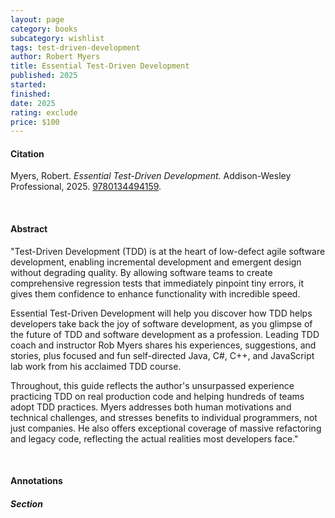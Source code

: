 ```yaml
---
layout: page
category: books
subcategory: wishlist
tags: test-driven-development
author: Robert Myers
title: Essential Test-Driven Development
published: 2025
started:
finished:
date: 2025
rating: exclude
price: $100
---
```


#### Citation

Myers, Robert. *Essential Test-Driven Development.* Addison-Wesley Professional, 2025. [9780134494159](https://www.amazon.ca/Essential-Test-Driven-Development-Robert-Myers/dp/0134494156).

<br>

#### Abstract

"Test-Driven Development (TDD) is at the heart of low-defect agile software development, enabling incremental development and emergent design without degrading quality. By allowing software teams to create comprehensive regression tests that immediately pinpoint tiny errors, it gives them confidence to enhance functionality with incredible speed.

Essential Test-Driven Development will help you discover how TDD helps developers take back the joy of software development, as you glimpse of the future of TDD and software development as a profession. Leading TDD coach and instructor Rob Myers shares his experiences, suggestions, and stories, plus focused and fun self-directed Java, C#, C++, and JavaScript lab work from his acclaimed TDD course.

Throughout, this guide reflects the author's unsurpassed experience practicing TDD on real production code and helping hundreds of teams adopt TDD practices. Myers addresses both human motivations and technical challenges, and stresses benefits to individual programmers, not just companies. He also offers exceptional coverage of massive refactoring and legacy code, reflecting the actual realities most developers face."

<br>

#### Annotations

##### Section
